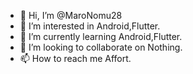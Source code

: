 - 👋 Hi, I’m @MaroNomu28
- 👀 I’m interested in Android,Flutter.
- 🌱 I’m currently learning Android,Flutter.
- 💞️ I’m looking to collaborate on Nothing.
- 📫 How to reach me Affort.

<!---
MaroNomu28/MaroNomu28 is a ✨ special ✨ repository because its `README.md` (this file) appears on your GitHub profile.
You can click the Preview link to take a look at your changes.
--->
